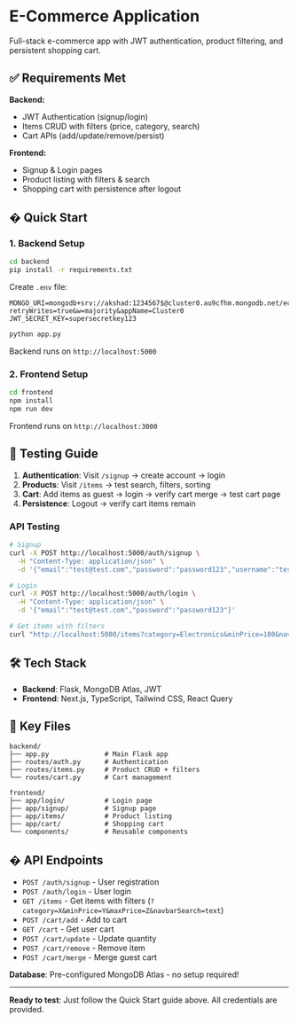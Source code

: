 # E-Commerce Application

Full-stack e-commerce app with JWT authentication, product filtering, and persistent shopping cart.

## ✅ Requirements Met

**Backend:**
- JWT Authentication (signup/login)
- Items CRUD with filters (price, category, search)
- Cart APIs (add/update/remove/persist)

**Frontend:**
- Signup & Login pages
- Product listing with filters & search
- Shopping cart with persistence after logout

## � Quick Start

### 1. Backend Setup
```bash
cd backend
pip install -r requirements.txt
```

Create `.env` file:
```env
MONGO_URI=mongodb+srv://akshad:1234567$@cluster0.au9cfhm.mongodb.net/ecommerce?retryWrites=true&w=majority&appName=Cluster0
JWT_SECRET_KEY=supersecretkey123
```

```bash
python app.py
```
Backend runs on `http://localhost:5000`

### 2. Frontend Setup
```bash
cd frontend
npm install
npm run dev
```
Frontend runs on `http://localhost:3000`

## 🧪 Testing Guide

1. **Authentication**: Visit `/signup` → create account → login
2. **Products**: Visit `/items` → test search, filters, sorting
3. **Cart**: Add items as guest → login → verify cart merge → test cart page
4. **Persistence**: Logout → verify cart items remain

### API Testing
```bash
# Signup
curl -X POST http://localhost:5000/auth/signup \
  -H "Content-Type: application/json" \
  -d '{"email":"test@test.com","password":"password123","username":"testuser"}'

# Login
curl -X POST http://localhost:5000/auth/login \
  -H "Content-Type: application/json" \
  -d '{"email":"test@test.com","password":"password123"}'

# Get items with filters
curl "http://localhost:5000/items?category=Electronics&minPrice=100&navbarSearch=laptop"
```

## 🛠️ Tech Stack

- **Backend**: Flask, MongoDB Atlas, JWT
- **Frontend**: Next.js, TypeScript, Tailwind CSS, React Query

## 📁 Key Files

```
backend/
├── app.py              # Main Flask app
├── routes/auth.py      # Authentication
├── routes/items.py     # Product CRUD + filters
└── routes/cart.py      # Cart management

frontend/
├── app/login/          # Login page
├── app/signup/         # Signup page
├── app/items/          # Product listing
├── app/cart/           # Shopping cart
└── components/         # Reusable components
```

## � API Endpoints

- `POST /auth/signup` - User registration
- `POST /auth/login` - User login
- `GET /items` - Get items with filters (`?category=X&minPrice=Y&maxPrice=Z&navbarSearch=text`)
- `POST /cart/add` - Add to cart
- `GET /cart` - Get user cart
- `POST /cart/update` - Update quantity
- `POST /cart/remove` - Remove item
- `POST /cart/merge` - Merge guest cart

**Database**: Pre-configured MongoDB Atlas - no setup required!

---

**Ready to test**: Just follow the Quick Start guide above. All credentials are provided.
